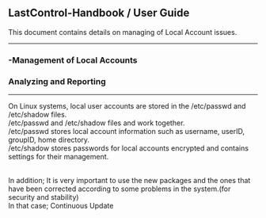 ## LastControl-Handbook / User Guide
This document contains details on managing of Local Account issues.<br>

---
### -Management of Local Accounts
### Analyzing and Reporting
---
On Linux systems, local user accounts are stored in the /etc/passwd and /etc/shadow files.<br>
/etc/passwd and /etc/shadow files and work together.<br>
/etc/passwd stores local account information such as username, userID, groupID, home directory.<br>
/etc/shadow stores passwords for local accounts encrypted and contains settings for their management.<br>

<br>
In addition; It is very important to use the new packages and the ones that have been corrected according to some problems in the system.(for security and stability) <br>
In that case; Continuous Update <br>

<br>

